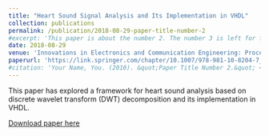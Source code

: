 ```yaml
---
title: "Heart Sound Signal Analysis and Its Implementation in VHDL"
collection: publications
permalink: /publication/2018-08-29-paper-title-number-2
#excerpt: 'This paper is about the number 2. The number 3 is left for future work.'
date: 2018-08-29
venue: 'Innovations in Electronics and Communication Engineering: Proceedings of the 6th ICIECE 2017'
paperurl: 'https://link.springer.com/chapter/10.1007/978-981-10-8204-7_23'
#citation: 'Your Name, You. (2010). &quot;Paper Title Number 2.&quot; <i>Journal 1</i>. 1(2).'
---
```

This paper has explored a framework for heart sound analysis based on discrete wavelet transform (DWT) decomposition and its implementation in VHDL.

[Download paper here](https://AjinkyabBankar.github.io/files/paper2.pdf)

